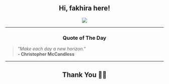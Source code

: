 <h2 align="center"> Hi, fakhira here!</h2>

<p align="center">
<a href="https://github.com/fakhiralkda" alt="github streak"><img src="https://dvst-streak.herokuapp.com/?user=fakhiralkda&theme=tokyonight&fire=DD472C"></a>
</p>

<hr>
<h3 align="center">Quote of The Day</h3>
<p align="center">
<blockquote>
<i>"Make each day a new horizon."</i>
<br>
<b>- Christopher McCandless</b>
</blockquote>
</p>


<hr>
<h2 align="center">Thank You 🙏🏼</h2>
